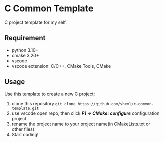 # C Common Template

C project template for my self.

## Requirement
+ python 3.10+
+ cmake 3.20+
+ vscode
+ vscode extension: C/C++, CMake Tools, CMake

## Usage

Use this template to create a new C project:
1. clone this repository `git clone https://github.com/vhexl/c-common-template.git`
2. use vscode open repo, then click ***F1 -> CMake: configure*** configuration project
3. rename the project name to your project name(in CMakeLists.txt or other files)
4. Start coding!
